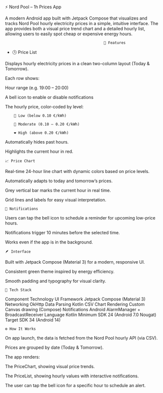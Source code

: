 ⚡ Nord Pool – 1h Prices App

A modern Android app built with Jetpack Compose that visualizes and tracks Nord Pool hourly electricity prices in a simple, intuitive interface.
The app provides both a visual price trend chart and a detailed hourly list, allowing users to easily spot cheap or expensive energy hours.


                                                 🧭 Features

-
    🕒 Price List

Displays hourly electricity prices in a clean two-column layout (Today & Tomorrow).

Each row shows:

Hour range (e.g. 19:00 – 20:00)

A bell icon to enable or disable notifications

The hourly price, color-coded by level:

        💚 Low (below 0.10 €/kWh)

        💛 Moderate (0.10 – 0.20 €/kWh)

        ❤️ High (above 0.20 €/kWh)

Automatically hides past hours.

Highlights the current hour in red.



    📈 Price Chart

Real-time 24-hour line chart with dynamic colors based on price levels.

Automatically adapts to today and tomorrow’s prices.

Grey vertical bar marks the current hour in real time.

Grid lines and labels for easy visual interpretation.



    🔔 Notifications

Users can tap the bell icon to schedule a reminder for upcoming low-price hours.

Notifications trigger 10 minutes before the selected time.

Works even if the app is in the background.



    🪶 Interface

Built with Jetpack Compose (Material 3) for a modern, responsive UI.

Consistent green theme inspired by energy efficiency.

Smooth padding and typography for visual clarity.



    🧩 Tech Stack
Component	Technology
UI Framework	Jetpack Compose (Material 3)
Networking	OkHttp
Data Parsing	Kotlin CSV
Chart Rendering	Custom Canvas drawing (Compose)
Notifications	Android AlarmManager + BroadcastReceiver
Language	Kotlin
Minimum SDK	24 (Android 7.0 Nougat)
Target SDK	34 (Android 14)


    ⚙️ How It Works

On app launch, the data is fetched from the Nord Pool hourly API (via CSV).

Prices are grouped by date (Today & Tomorrow).

The app renders:

The PriceChart, showing visual price trends.

The PriceList, showing hourly values with interactive notifications.

The user can tap the bell icon for a specific hour to schedule an alert.